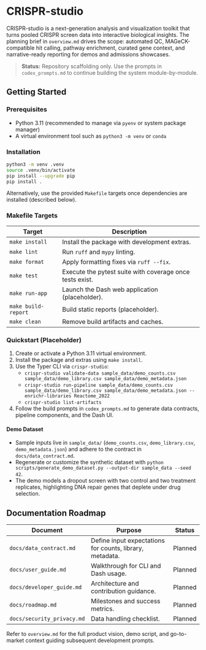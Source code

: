 # CRISPR-studio

CRISPR-studio is a next-generation analysis and visualization toolkit that turns pooled CRISPR screen data into interactive biological insights. The planning brief in `overview.md` drives the scope: automated QC, MAGeCK-compatible hit calling, pathway enrichment, curated gene context, and narrative-ready reporting for demos and admissions showcases.

> **Status:** Repository scaffolding only. Use the prompts in `codex_prompts.md` to continue building the system module-by-module.

## Getting Started

### Prerequisites
- Python 3.11 (recommended to manage via `pyenv` or system package manager)
- A virtual environment tool such as `python3 -m venv` or `conda`

### Installation
```bash
python3 -m venv .venv
source .venv/bin/activate
pip install --upgrade pip
pip install .
```
Alternatively, use the provided `Makefile` targets once dependencies are installed (described below).

### Makefile Targets
| Target | Description |
| --- | --- |
| `make install` | Install the package with development extras. |
| `make lint` | Run `ruff` and `mypy` linting. |
| `make format` | Apply formatting fixes via `ruff --fix`. |
| `make test` | Execute the pytest suite with coverage once tests exist. |
| `make run-app` | Launch the Dash web application (placeholder). |
| `make build-report` | Build static reports (placeholder). |
| `make clean` | Remove build artifacts and caches. |

### Quickstart (Placeholder)
1. Create or activate a Python 3.11 virtual environment.
2. Install the package and extras using `make install`.
3. Use the Typer CLI via `crispr-studio`:
   - `crispr-studio validate-data sample_data/demo_counts.csv sample_data/demo_library.csv sample_data/demo_metadata.json`
   - `crispr-studio run-pipeline sample_data/demo_counts.csv sample_data/demo_library.csv sample_data/demo_metadata.json --enrichr-libraries Reactome_2022`
   - `crispr-studio list-artifacts`
4. Follow the build prompts in `codex_prompts.md` to generate data contracts, pipeline components, and the Dash UI.

#### Demo Dataset
- Sample inputs live in `sample_data/` (`demo_counts.csv`, `demo_library.csv`, `demo_metadata.json`) and adhere to the contract in `docs/data_contract.md`.
- Regenerate or customize the synthetic dataset with `python scripts/generate_demo_dataset.py --output-dir sample_data --seed 42`.
- The demo models a dropout screen with two control and two treatment replicates, highlighting DNA repair genes that deplete under drug selection.

## Documentation Roadmap

| Document | Purpose | Status |
| --- | --- | --- |
| `docs/data_contract.md` | Define input expectations for counts, library, metadata. | Planned |
| `docs/user_guide.md` | Walkthrough for CLI and Dash usage. | Planned |
| `docs/developer_guide.md` | Architecture and contribution guidance. | Planned |
| `docs/roadmap.md` | Milestones and success metrics. | Planned |
| `docs/security_privacy.md` | Data handling checklist. | Planned |

Refer to `overview.md` for the full product vision, demo script, and go-to-market context guiding subsequent development prompts.
